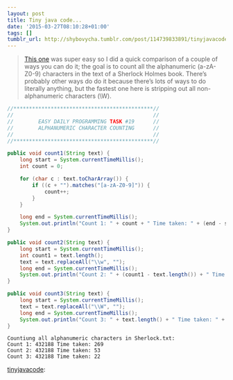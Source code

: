 ```yaml
---
layout: post
title: Tiny java code...
date: '2015-03-27T08:10:28+01:00'
tags: []
tumblr_url: http://shybovycha.tumblr.com/post/114739833891/tinyjavacode-this-one-was-super-easy-so-i-did-a
---
```


<blockquote><p><a href="http://www.reddit.com/r/dailyprogrammer/comments/qlwrc/372012_challenge_19_easy/" rel="noreferrer">This one</a> was super easy so I did a quick comparison of a couple of ways you can do it; the goal is to count all the alphanumeric (a-zA-Z0-9) characters in the text of a Sherlock Holmes book. There’s probably other ways do do it because there’s lots of ways to do literally anything, but the fastest one here is stripping out all non-alphanumeric characters (\W).</p></blockquote>

```java
//*********************************************//
//                                             //
//        EASY DAILY PROGRAMMING TASK #19      //
//        ALPHANUMERIC CHARACTER COUNTING      //
//                                             //
//*********************************************//

public void count1(String text) {
    long start = System.currentTimeMillis();
    int count = 0;

    for (char c : text.toCharArray()) {
        if ((c + "").matches("[a-zA-Z0-9]")) {
            count++;
        }
    }

    long end = System.currentTimeMillis();
    System.out.println("Count 1: " + count + " Time taken: " + (end - start));
}

public void count2(String text) {
    long start = System.currentTimeMillis();
    int count1 = text.length();
    text = text.replaceAll("\\w", "");
    long end = System.currentTimeMillis();
    System.out.println("Count 2: " + (count1 - text.length()) + " Time taken: " + (end - start));
}

public void count3(String text) {
    long start = System.currentTimeMillis();
    text = text.replaceAll("\\W", "");
    long end = System.currentTimeMillis();
    System.out.println("Count 3: " + text.length() + " Time taken: " + (end - start));
}
```

```
Countiung all alphanumeric characters in Sherlock.txt:
Count 1: 432188 Time taken: 269
Count 2: 432188 Time taken: 53
Count 3: 432188 Time taken: 22
```

<a href="http://tinyjavacode.tumblr.com/post/114715031583/this-one-was-super-easy-so-i-did-a-quick" class="tumblr_blog">tinyjavacode</a>:
